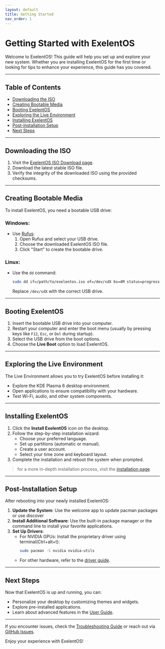 ```yaml
---
layout: default
title: Getting Started
nav_order: 1
---
```


# Getting Started with ExelentOS

Welcome to ExelentOS! This guide will help you set up and explore your new system. Whether you are installing ExelentOS for the first time or looking for tips to enhance your experience, this guide has you covered.

---

## Table of Contents

- [Downloading the ISO](#downloading-the-iso)
- [Creating Bootable Media](#creating-bootable-media)
- [Booting ExelentOS](#booting-exelentos)
- [Exploring the Live Environment](#exploring-the-live-environment)
- [Installing ExelentOS](#installing-exelentos)
- [Post-Installation Setup](#post-installation-setup)
- [Next Steps](#next-steps)

---

## Downloading the ISO

1. Visit the [ExelentOS ISO Download page](https://exelentos.github.io/download).
2. Download the latest stable ISO file.
3. Verify the integrity of the downloaded ISO using the provided checksums.

---

## Creating Bootable Media

To install ExelentOS, you need a bootable USB drive:

### Windows:
- Use [Rufus](https://rufus.ie/):
  1. Open Rufus and select your USB drive.
  2. Choose the downloaded ExelentOS ISO file.
  3. Click "Start" to create the bootable drive.

### Linux:
- Use the `dd` command:
  ```bash
  sudo dd if=/path/to/exelentos.iso of=/dev/sdX bs=4M status=progress && sync
  ```
  Replace `/dev/sdX` with the correct USB drive.

---

## Booting ExelentOS

1. Insert the bootable USB drive into your computer.
2. Restart your computer and enter the boot menu (usually by pressing keys like `F12`, `Esc`, or `Del` during startup).
3. Select the USB drive from the boot options.
4. Choose the **Live Boot** option to load ExelentOS.

---

## Exploring the Live Environment

The Live Environment allows you to try ExelentOS before installing it:

- Explore the KDE Plasma 6 desktop environment.
- Open applications to ensure compatibility with your hardware.
- Test Wi-Fi, audio, and other system components.

---

## Installing ExelentOS

1. Click the **Install ExelentOS** icon on the desktop.
2. Follow the step-by-step installation wizard:
   - Choose your preferred language.
   - Set up partitions (automatic or manual).
   - Create a user account.
   - Select your time zone and keyboard layout.
3. Complete the installation and reboot the system when prompted.

> for a more in-depth installation process, visit the [installation page](../installation-guide)

---

## Post-Installation Setup

After rebooting into your newly installed ExelentOS:

1. **Update the System**:
    Use the welcome app to update pacman packages or use discover
2. **Install Additional Software**:
   Use the built-in package manager or the command line to install your favorite applications.
3. **Set Up Drivers**:
   - For NVIDIA GPUs: Install the proprietary driver using terminal(Ctrl+alt+t):
     ```bash
     sudo pacman -S nvidia nvidia-utils
     ```
   - For other hardware, refer to the [driver guide](drivers).

---

## Next Steps

Now that ExelentOS is up and running, you can:

- Personalize your desktop by customizing themes and widgets.
- Explore pre-installed applications.
- Learn about advanced features in the [User Guide](user-guide).

---

If you encounter issues, check the [Troubleshooting Guide](../troubleshooting) or reach out via [GitHub Issues](https://github.com/exelentos/exelentos-iso/issues).

Enjoy your experience with ExelentOS!
